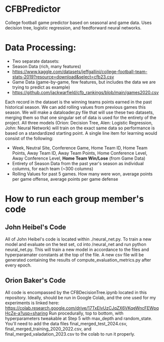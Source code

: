 # CFBPredictor
College football game predictor based on seasonal and game data. Uses decision tree, logistic regression, and feedforward neural networks.


# Data Processing:
- Two separate datasets:
- Season Data (rich, many features)
- https://www.kaggle.com/datasets/jeffgallini/college-football-team-stats-2019?resource=download&select=cfb23.csv
- Game Data (game-by-game, few features, but includes the data we are trying to predict as example)
- https://github.com/jackwarfield/cfb_rankings/blob/main/games2020.csv

Each record in the dataset is the winning teams points earned in the past historical season. We can add rolling values from previous games this season.
We will make a dataloader.py file that will use these two datasets, merging them so that one singular set of data is used for the entirety of the project.
All three models (Orion: Decision Tree, Alen: Logistic Regression, John: Neural Network) will train on the exact same data so performance is based on a standardized starting point.
A single line item for learning would consist of the following:
- Week, Neutral Site, Conference Game, Home Team ID, Home Team Points, Away Team ID, Away Team Points, Home Conference Level, Away Conference Level, **Home Team Win/Lose** (from Game Data)
- Entirety of Season Data from the past year's season as individual columns, for each team (~300 columns)
- Rolling Values for past 5 games. How many were won, average points per game offense, average points per game defense

# How to run each group member's code
## John Heibel's Code
All of John Heibel's code is located within ./neural_net.py. To train a new model and evaluate on the test set, cd into /neural_net and run python neural_net.py.
This will train a new model in accordance to the files and hyperparamater constants at the top of the file. A new csv file will be generated containing the results of compute_evaluation_metrics.py after every epoch. 


## Orion Baker's Code
All code is encompassed by the CFBDecisionTree.ipynb located in this repository. Ideally, should be run in Google Colab, and the one used for my experiments is linked here:
https://colab.research.google.com/drive/17TxEIvUzCJqZX6VKqeWncFEWpqHcZe-a?usp=sharing
Run procedurally, top to bottom, with hyperparameters tweakable at Step 5 with max_depth and random_state. You'll need to add the data files final_merged_test_2024.csv, final_merged_training_2020_2022.csv, and final_merged_valadation_2023.csv to the
colab to run it properly.
